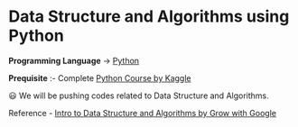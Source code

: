 # Data Structure and Algorithms using Python

**Programming Language** -> [Python](https://www.python.org/)

**Prequisite** :- Complete [Python Course by Kaggle](https://www.kaggle.com/learn/python)

:smiley: We will be pushing codes related to Data Structure and Algorithms.

Reference - [Intro to Data Structure and Algorithms by Grow with Google](https://www.udacity.com/course/data-structures-and-algorithms-in-python--ud513) </br>

